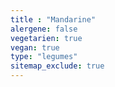 ```yaml
---
title : "Mandarine"
alergene: false
vegetarien: true
vegan: true
type: "legumes"
sitemap_exclude: true
--- 
```


